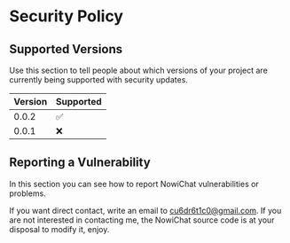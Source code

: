 # Security Policy

## Supported Versions

Use this section to tell people about which versions of your project are
currently being supported with security updates.

| Version | Supported          |
| ------- | ------------------ |
| 0.0.2  | :white_check_mark: |
| 0.0.1  | :x: |


## Reporting a Vulnerability

In this section you can see how to report NowiChat vulnerabilities or problems.

If you want direct contact, write an email to cu6dr6t1c0@gmail.com.
If you are not interested in contacting me, the NowiChat source code is at your disposal to modify it, enjoy.

